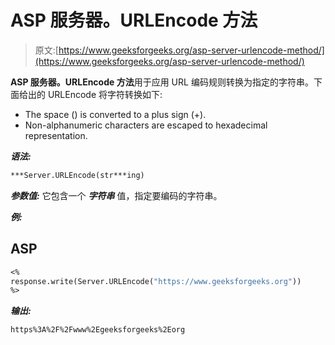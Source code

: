 # ASP 服务器。URLEncode 方法

> 原文:[https://www.geeksforgeeks.org/asp-server-urlencode-method/](https://www.geeksforgeeks.org/asp-server-urlencode-method/)

**ASP 服务器。URLEncode 方法**用于应用 URL 编码规则转换为指定的字符串。下面给出的 URLEncode 将字符转换如下:

*   The space () is converted to a plus sign (+).
*   Non-alphanumeric characters are escaped to hexadecimal representation.

***语法:***

```vb
***Server.URLEncode(str***ing)
```

***参数值:*** 它包含一个 ***字符串*** 值，指定要编码的字符串。

***例:***

## ASP

```vb
<%
response.write(Server.URLEncode("https://www.geeksforgeeks.org"))
%>
```

***输出:***

```vb
https%3A%2F%2Fwww%2Egeeksforgeeks%2Eorg
```